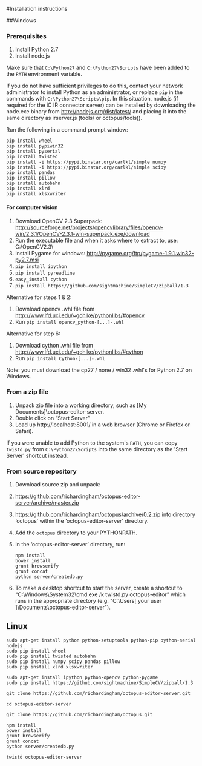 
#Installation instructions

##Windows

### Prerequisites

1. Install Python 2.7
2. Install node.js

Make sure that `C:\Python27` and `C:\Python27\Scripts` have been added to the `PATH` environment variable.

If you do not have sufficient privileges to do this, contact your network administrator to install Python as an administrator, or replace `pip` in the commands with `C:\Python27\Scripts\pip`. In this situation, node.js (if required for the iC IR connector server) can be installed by downloading the node.exe binary from http://nodejs.org/dist/latest/ and placing it into the same directory as irserver.js (tools/ or octopus/tools)).

Run the following in a command prompt window:

```
pip install wheel
pip install pypiwin32
pip install pyserial
pip install twisted
pip install -i https://pypi.binstar.org/carlkl/simple numpy
pip install -i https://pypi.binstar.org/carlkl/simple scipy
pip install pandas
pip install pillow
pip install autobahn
pip install xlrd
pip install xlsxwriter
```

#### For computer vision

1. Download OpenCV 2.3 Superpack: http://sourceforge.net/projects/opencvlibrary/files/opencv-win/2.3.1/OpenCV-2.3.1-win-superpack.exe/download 
2. Run the executable file and when it asks where to extract to, use: C:\OpenCV2.3\
3. Install Pygame for windows: http://pygame.org/ftp/pygame-1.9.1.win32-py2.7.msi
4. `pip install ipython`
5. `pip install pyreadline`
6. `easy_install cython`
7. `pip install https://github.com/sightmachine/SimpleCV/zipball/1.3`

Alternative for steps 1 & 2:

1. Download opencv .whl file from http://www.lfd.uci.edu/~gohlke/pythonlibs/#opencv
2. Run `pip install opencv_python-[...]-.whl`

Alternative for step 6:

1. Download cython .whl file from http://www.lfd.uci.edu/~gohlke/pythonlibs/#cython
2. Run `pip install Cython-[...]-.whl`

Note: you must download the cp27 / none / win32 .whl's for Python 2.7 on Windows.

### From a zip file

1. Unpack zip file into a working directory, such as [My Documents]\octopus-editor-server.
2. Double click on “Start Server”
3. Load up http://localhost:8001/ in a web browser (Chrome or Firefox or Safari).

If you were unable to add Python to the system's `PATH`, you can copy `twistd.py` from `C:\Python27\Scripts` into the same directory as the 'Start Server' shortcut instead.

### From source repository

1. Download source zip and unpack:
  1. https://github.com/richardingham/octopus-editor-server/archive/master.zip
  2. https://github.com/richardingham/octopus/archive/0.2.zip into directory ‘octopus’ within the ‘octopus-editor-server’ directory.

2. Add the `octopus` directory to your PYTHONPATH.

3. In the ‘octopus-editor-server’ directory, run:

   ```
   npm install
   bower install
   grunt browserify
   grunt concat
   python server/createdb.py
   ```
   
4. To make a desktop shortcut to start the server, create a shortcut to “C:\Windows\System32\cmd.exe /k twistd.py octopus-editor” which runs in the appropriate directory (e.g. "C:\Users\[ your user ]\Documents\octopus-editor-server").

## Linux

```
sudo apt-get install python python-setuptools python-pip python-serial nodejs
sudo pip install wheel
sudo pip install twisted autobahn
sudo pip install numpy scipy pandas pillow
sudo pip install xlrd xlsxwriter

sudo apt-get install ipython python-opencv python-pygame
sudo pip install https://github.com/sightmachine/SimpleCV/zipball/1.3

git clone https://github.com/richardingham/octopus-editor-server.git

cd octopus-editor-server

git clone https://github.com/richardingham/octopus.git 

npm install
bower install
grunt browserify
grunt concat
python server/createdb.py

twistd octopus-editor-server
```

